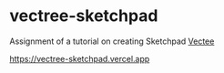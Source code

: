 # vectree-sketchpad

Assignment of a tutorial on creating Sketchpad  [Vectee](https://vectree.ru/)

https://vectree-sketchpad.vercel.app
